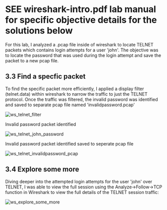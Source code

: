 # SEE wireshark-intro.pdf lab manual for specific objective details for the solutions below
For this lab, I analyzed a .pcap file inside of wireshark to locate TELNET packets which contains login attempts for a user 'john'. The objective was to locate the password that was used during the login attempt and 
save the packet to a new pcap file. 

## 3.3 Find a specfic packet

To find the specific packet more efficiently, I applied a display filter (telnet.data) within wireshark to narrow the traffic to just the TELNET protocol.
Once the traffic was filtered, the invalid password was identified and saved to separate pcap file named 'invalidpassword.pcap'

![ws_telnet_filter](https://github.com/user-attachments/assets/92acfc49-fabc-4d57-8607-dca1040d86e8)

Invalid password packet identified

![ws_telnet_john_password](https://github.com/user-attachments/assets/85ed8ffd-b977-4d57-adf5-444b08ae3206)

Invalid password packet identified saved to seperate pcap file

![ws_telnet_invalidpassword_pcap](https://github.com/user-attachments/assets/d2654dc0-f8ab-41eb-908f-5d802e9d5ce5)

## 3.4 Explore some more
Diving deeper into the attempted login attempts for the user 'john' over TELNET, I was able to view the full session using the Analyze->Follow->TCP function in Wireshark to view the full details of the TELNET session traffic:

![ws_explore_some_more](https://github.com/user-attachments/assets/30acdc1f-7d52-4060-bf90-7f7bf57b9d61)
